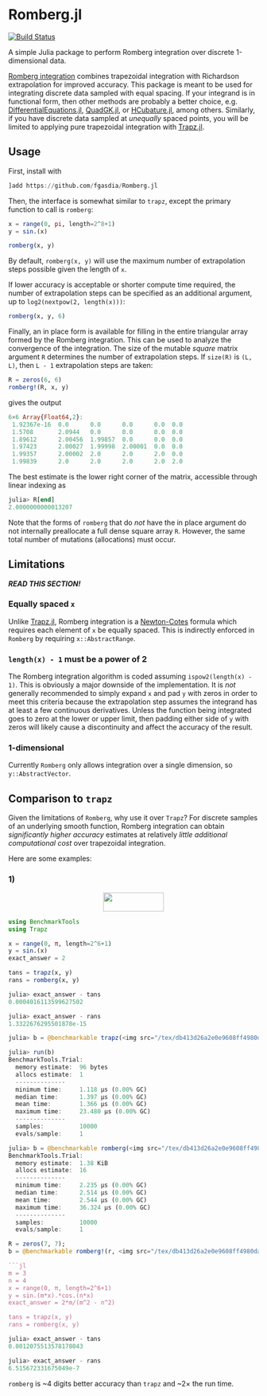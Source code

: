 # Romberg.jl

[![Build Status](https://travis-ci.com/fgasdia/Romberg.jl.svg?branch=master)](https://travis-ci.com/fgasdia/Romberg.jl)

A simple Julia package to perform Romberg integration over discrete 1-dimensional
data.

[Romberg integration](https://en.wikipedia.org/wiki/Romberg's_method) combines trapezoidal integration with Richardson extrapolation for improved accuracy. This package is
meant to be used for integrating discrete data sampled with equal spacing. If
your integrand is in functional form, then other methods are probably a better
choice, e.g. [DifferentialEquations.jl](https://github.com/SciML/DifferentialEquations.jl), [QuadGK.jl](https://github.com/JuliaMath/QuadGK.jl), or
[HCubature.jl](https://github.com/JuliaMath/HCubature.jl), among others. Similarly,
if you have discrete data sampled at _unequally_ spaced points, you will be limited
to applying pure trapezoidal integration with [Trapz.jl](https://github.com/francescoalemanno/Trapz.jl).

## Usage

First, install with

```jl
]add https://github.com/fgasdia/Romberg.jl
```

Then, the interface is somewhat similar to `trapz`, except the primary function
to call is `romberg`:
```jl
x = range(0, pi, length=2^8+1)
y = sin.(x)

romberg(x, y)
```

By default, `romberg(x, y)` will use the maximum number of extrapolation steps
possible given the length of `x`.

If lower accuracy is acceptable or shorter compute time required, the number of
extrapolation steps can be specified as an additional argument, up to
`log2(nextpow(2, length(x)))`:
```jl
romberg(x, y, 6)
```

Finally, an in place form is available for filling in the entire triangular
array formed by the Romberg integration. This can be used to analyze the
convergence of the integration. The size of the mutable _square_ matrix argument
`R` determines the number of extrapolation steps. If `size(R)` is `(L, L)`, then
`L - 1` extrapolation steps are taken:
```jl
R = zeros(6, 6)
romberg!(R, x, y)
```
gives the output
```jl
6×6 Array{Float64,2}:
 1.92367e-16  0.0      0.0      0.0      0.0  0.0
 1.5708       2.0944   0.0      0.0      0.0  0.0
 1.89612      2.00456  1.99857  0.0      0.0  0.0
 1.97423      2.00027  1.99998  2.00001  0.0  0.0
 1.99357      2.00002  2.0      2.0      2.0  0.0
 1.99839      2.0      2.0      2.0      2.0  2.0
```

The best estimate is the lower right corner of the matrix, accessible through
linear indexing as
```jl
julia> R[end]
2.0000000000013207
```

Note that the forms of `romberg` that do _not_ have the in place argument do not
internally preallocate a full dense square array `R`. However, the same total number
of mutations (allocations) must occur.

## Limitations

***READ THIS SECTION!***

### Equally spaced `x`

Unlike [Trapz.jl](https://github.com/francescoalemanno/Trapz.jl), Romberg
integration is a [Newton-Cotes](https://en.wikipedia.org/wiki/Newton%E2%80%93Cotes_formulas)
formula which requires each element of `x` be equally spaced. This is indirectly
enforced in `Romberg` by requiring `x::AbstractRange`.

### `length(x) - 1` must be a power of 2

The Romberg integration algorithm is coded assuming `ispow2(length(x) - 1)`.
This is obviously a major downside of the implementation. It is _not_ generally
recommended to simply expand `x` and pad `y` with zeros in order to meet this
criteria because the extrapolation step assumes the integrand has at least a few
continuous derivatives. Unless the function being integrated goes to zero at the
lower or upper limit, then padding either side of `y` with zeros will likely
cause a discontinuity and affect the accuracy of the result.

### 1-dimensional

Currently `Romberg` only allows integration over a single dimension, so
`y::AbstractVector`.

## Comparison to `trapz`

Given the limitations of `Romberg`, why use it over `Trapz`? For discrete
samples of an underlying smooth function, Romberg integration can obtain
_significantly higher accuracy_ estimates at relatively _little additional
computational cost_ over trapezoidal integration.

Here are some examples:

### 1)

<p align="center"><img src="/tex/bc7e8af11561e520460810c128417ea8.svg?invert_in_darkmode&sanitize=true" align=middle width=121.86696059999998pt height=38.242408049999995pt/></p>

```jl
using BenchmarkTools
using Trapz

x = range(0, π, length=2^6+1)
y = sin.(x)
exact_answer = 2

tans = trapz(x, y)
rans = romberg(x, y)
```

```jl
julia> exact_answer - tans
0.0004016113599627502

julia> exact_answer - rans
1.3322676295501878e-15
```

```jl
julia> b = @benchmarkable trapz(<img src="/tex/db413d26a2e0e9608ff4980da96a053f.svg?invert_in_darkmode&sanitize=true" align=middle width=13.96121264999999pt height=14.15524440000002pt/>y);

julia> run(b)
BenchmarkTools.Trial:
  memory estimate:  96 bytes
  allocs estimate:  1
  --------------
  minimum time:     1.118 μs (0.00% GC)
  median time:      1.397 μs (0.00% GC)
  mean time:        1.366 μs (0.00% GC)
  maximum time:     23.480 μs (0.00% GC)
  --------------
  samples:          10000
  evals/sample:     1
```

```jl
julia> b = @benchmarkable romberg(<img src="/tex/db413d26a2e0e9608ff4980da96a053f.svg?invert_in_darkmode&sanitize=true" align=middle width=13.96121264999999pt height=14.15524440000002pt/>y);
BenchmarkTools.Trial:
  memory estimate:  1.38 KiB
  allocs estimate:  16
  --------------
  minimum time:     2.235 μs (0.00% GC)
  median time:      2.514 μs (0.00% GC)
  mean time:        2.544 μs (0.00% GC)
  maximum time:     36.324 μs (0.00% GC)
  --------------
  samples:          10000
  evals/sample:     1
```

```jl
R = zeros(7, 7);
b = @benchmarkable romberg!(r, <img src="/tex/db413d26a2e0e9608ff4980da96a053f.svg?invert_in_darkmode&sanitize=true" align=middle width=13.96121264999999pt height=14.15524440000002pt/>y) setup=(r=copy(<img src="/tex/1a486ff680f00440df70e34a899f4f06.svg?invert_in_darkmode&sanitize=true" align=middle width=700.7312251499999pt height=244.93150769999997pt/><img src="/tex/2260d4577cdbb05f0161be1ac778faa6.svg?invert_in_darkmode&sanitize=true" align=middle width=110.25105794999999pt height=33.187449900000026pt/><img src="/tex/f3d1f4bb8ed3caeaa5118bc95ec64f29.svg?invert_in_darkmode&sanitize=true" align=middle width=700.2746222999999pt height=284.3835621pt/><img src="/tex/5b8876bf3b39873c7c21812baaeb73aa.svg?invert_in_darkmode&sanitize=true" align=middle width=224.26618335pt height=28.26507089999998pt/>$

```jl
m = 3
n = 4
x = range(0, π, length=2^6+1)
y = sin.(m*x).*cos.(n*x)
exact_answer = 2*m/(m^2 - n^2)

tans = trapz(x, y)
rans = romberg(x, y)
```

```jl
julia> exact_answer - tans
0.0012075513578178043

julia> exact_answer - rans
6.515672331675049e-7
```

`romberg` is ~4 digits better accuracy than `trapz` and ~2× the run time.
